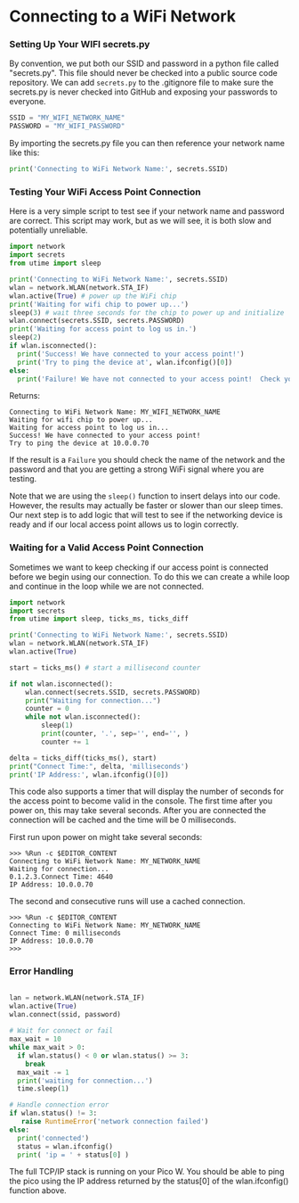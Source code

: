 # Connecting to a WiFi Network

### Setting Up Your WIFI secrets.py
By convention, we put both our SSID and password in a python file called "secrets.py".  This file should never be checked into a public source code repository.  We can add ```secrets.py``` to the .gitignore file to make sure the secrets.py is never checked into GitHub and exposing your passwords to everyone.

```python
SSID = "MY_WIFI_NETWORK_NAME"
PASSWORD = "MY_WIFI_PASSWORD"
```

By importing the secrets.py file you can then reference your network name like this:

```py
print('Connecting to WiFi Network Name:', secrets.SSID)
```

### Testing Your WiFi Access Point Connection

Here is a very simple script to test see if your network name and password are correct.  This script may work, but as we will see, it is both slow and potentially unreliable.

```python
import network
import secrets
from utime import sleep

print('Connecting to WiFi Network Name:', secrets.SSID)
wlan = network.WLAN(network.STA_IF)
wlan.active(True) # power up the WiFi chip
print('Waiting for wifi chip to power up...')
sleep(3) # wait three seconds for the chip to power up and initialize
wlan.connect(secrets.SSID, secrets.PASSWORD)
print('Waiting for access point to log us in.')
sleep(2)
if wlan.isconnected():
  print('Success! We have connected to your access point!')
  print('Try to ping the device at', wlan.ifconfig()[0])
else:
  print('Failure! We have not connected to your access point!  Check your secrets.py file for errors.')
```

Returns:

```
Connecting to WiFi Network Name: MY_WIFI_NETWORK_NAME
Waiting for wifi chip to power up...
Waiting for access point to log us in...
Success! We have connected to your access point!
Try to ping the device at 10.0.0.70
```

If the result is a ```Failure``` you should check the name of the network and the password and that you are getting a strong WiFi signal where you are testing.

Note that we are using the ```sleep()``` function to insert delays into our code.  However, the results may actually be faster or slower than our sleep times.  Our next step is to add logic that will test to see if the networking device is ready and if our local access point allows us to login correctly.

### Waiting for a Valid Access Point Connection

Sometimes we want to keep checking if our access point is connected before we begin using our connection.  To do this we can create a while loop and continue in the loop while we are not connected.

```python
import network
import secrets
from utime import sleep, ticks_ms, ticks_diff

print('Connecting to WiFi Network Name:', secrets.SSID)
wlan = network.WLAN(network.STA_IF)
wlan.active(True)

start = ticks_ms() # start a millisecond counter

if not wlan.isconnected():
    wlan.connect(secrets.SSID, secrets.PASSWORD)
    print("Waiting for connection...")
    counter = 0
    while not wlan.isconnected():
        sleep(1)
        print(counter, '.', sep='', end='', )
        counter += 1

delta = ticks_diff(ticks_ms(), start)
print("Connect Time:", delta, 'milliseconds')
print('IP Address:', wlan.ifconfig()[0])
```

This code also supports a timer that will display the number of seconds for the access point to become valid in the console.  The first time after you power on, this may take several seconds.  After you are connected the connection will be cached and the time will be 0 milliseconds.

First run upon power on might take several seconds:
```
>>> %Run -c $EDITOR_CONTENT
Connecting to WiFi Network Name: MY_NETWORK_NAME
Waiting for connection...
0.1.2.3.Connect Time: 4640
IP Address: 10.0.0.70
```

The second and consecutive runs will use a cached connection.

```
>>> %Run -c $EDITOR_CONTENT
Connecting to WiFi Network Name: MY_NETWORK_NAME
Connect Time: 0 milliseconds
IP Address: 10.0.0.70
>>>
```

### Error Handling

```python

lan = network.WLAN(network.STA_IF)
wlan.active(True)
wlan.connect(ssid, password)
 
# Wait for connect or fail
max_wait = 10
while max_wait > 0:
  if wlan.status() < 0 or wlan.status() >= 3:
    break
  max_wait -= 1
  print('waiting for connection...')
  time.sleep(1)

# Handle connection error
if wlan.status() != 3:
   raise RuntimeError('network connection failed')
else:
  print('connected')
  status = wlan.ifconfig()
  print( 'ip = ' + status[0] )
```

The full TCP/IP stack is running on your Pico W.  You should be able to ping the pico using the IP address returned by the status[0] of the wlan.ifconfig() function above.
